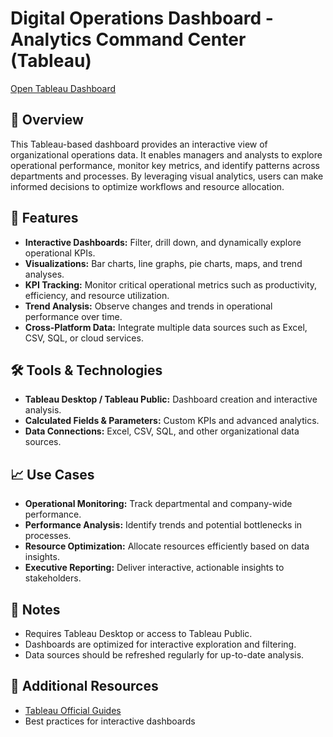 # Digital Operations Dashboard - Analytics Command Center (Tableau)
![<img width="1339" height="677" alt="image" src="https://github.com/user-attachments/assets/c6999f19-9950-4402-b10e-4a9428de056a" />](https://public.tableau.com/app/profile/sahar.yacoov/viz/DigitalOperationsDashboard-AnalyticsCommandCenter/Dashboard1?publish=yes)  
[Open Tableau Dashboard](https://public.tableau.com/app/profile/sahar.yacoov/viz/DigitalOperationsDashboard-AnalyticsCommandCenter/Dashboard1?publish=yes)

## 🧠 Overview
This Tableau-based dashboard provides an interactive view of organizational operations data. It enables managers and analysts to explore operational performance, monitor key metrics, and identify patterns across departments and processes. By leveraging visual analytics, users can make informed decisions to optimize workflows and resource allocation.

## 🔧 Features
- **Interactive Dashboards:** Filter, drill down, and dynamically explore operational KPIs.  
- **Visualizations:** Bar charts, line graphs, pie charts, maps, and trend analyses.  
- **KPI Tracking:** Monitor critical operational metrics such as productivity, efficiency, and resource utilization.  
- **Trend Analysis:** Observe changes and trends in operational performance over time.  
- **Cross-Platform Data:** Integrate multiple data sources such as Excel, CSV, SQL, or cloud services.

## 🛠 Tools & Technologies
- **Tableau Desktop / Tableau Public:** Dashboard creation and interactive analysis.  
- **Calculated Fields & Parameters:** Custom KPIs and advanced analytics.  
- **Data Connections:** Excel, CSV, SQL, and other organizational data sources.

## 📈 Use Cases
- **Operational Monitoring:** Track departmental and company-wide performance.  
- **Performance Analysis:** Identify trends and potential bottlenecks in processes.  
- **Resource Optimization:** Allocate resources efficiently based on data insights.  
- **Executive Reporting:** Deliver interactive, actionable insights to stakeholders.

## 📌 Notes
- Requires Tableau Desktop or access to Tableau Public.  
- Dashboards are optimized for interactive exploration and filtering.  
- Data sources should be refreshed regularly for up-to-date analysis.

  
## 🔗 Additional Resources
- [Tableau Official Guides](https://www.tableau.com/learn/guides)
- Best practices for interactive dashboards





